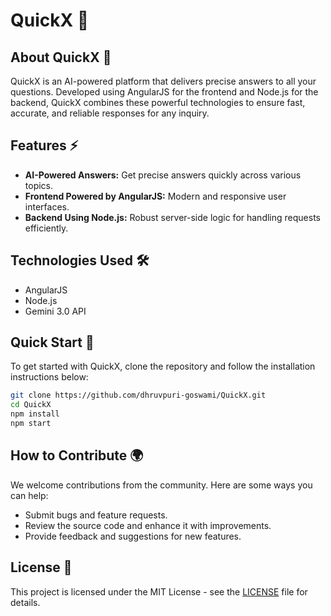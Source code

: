 # QuickX 🚀

## About QuickX 🌟

QuickX is an AI-powered platform that delivers precise answers to all your questions. Developed using AngularJS for the frontend and Node.js for the backend, QuickX combines these powerful technologies to ensure fast, accurate, and reliable responses for any inquiry.

## Features ⚡

- **AI-Powered Answers:** Get precise answers quickly across various topics.
- **Frontend Powered by AngularJS:** Modern and responsive user interfaces.
- **Backend Using Node.js:** Robust server-side logic for handling requests efficiently.

## Technologies Used 🛠️

- AngularJS
- Node.js
- Gemini 3.0 API
  
## Quick Start 🚀

To get started with QuickX, clone the repository and follow the installation instructions below:

```bash
git clone https://github.com/dhruvpuri-goswami/QuickX.git
cd QuickX
npm install
npm start
```

## How to Contribute 🌍

We welcome contributions from the community. Here are some ways you can help:

- Submit bugs and feature requests.
- Review the source code and enhance it with improvements.
- Provide feedback and suggestions for new features.

## License 📄

This project is licensed under the MIT License - see the [LICENSE](LICENSE) file for details.
